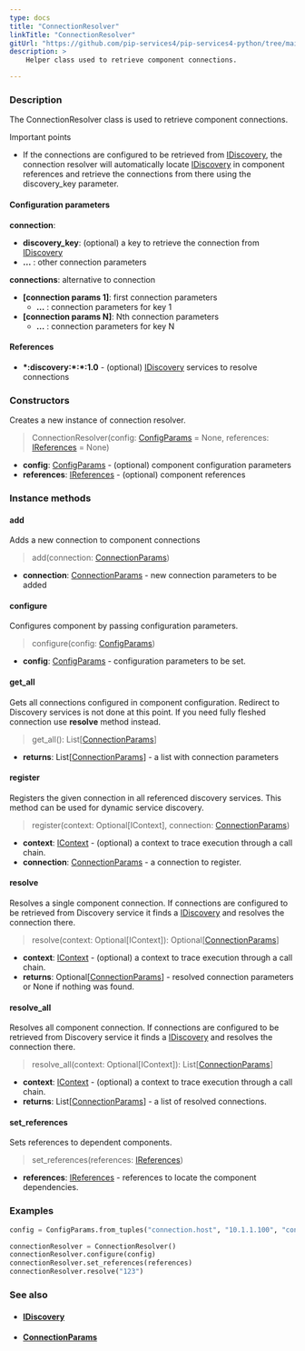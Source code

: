 ```yaml
---
type: docs
title: "ConnectionResolver"
linkTitle: "ConnectionResolver"
gitUrl: "https://github.com/pip-services4/pip-services4-python/tree/main/pip-services4-config-python"
description: >
    Helper class used to retrieve component connections.

---
```


### Description

The ConnectionResolver class is used to retrieve component connections.

Important points

- If the connections are configured to be retrieved from [IDiscovery](../idiscovery), the connection resolver will automatically locate [IDiscovery](../idiscovery) in component references and retrieve the connections from there using the discovery_key parameter.

#### Configuration parameters

**connection**:  
- **discovery_key**: (optional) a key to retrieve the connection from [IDiscovery](../idiscovery)
- **...** : other connection parameters

**connections**:  alternative to connection
- **[connection params 1]**: first connection parameters
    - **...** :  connection parameters for key 1
- **[connection params N]**: Nth connection parameters
    - **...** : connection parameters for key N

#### References
- **\*:discovery:\*:\*:1.0** - (optional) [IDiscovery](../idiscovery) services to resolve connections




### Constructors
Creates a new instance of connection resolver.

> ConnectionResolver(config: [ConfigParams](../../../commons/config/config_params) = None, references: [IReferences](../../../commons/refer/ireferences) = None)

- **config**: [ConfigParams](../../../commons/config/config_params) - (optional) component configuration parameters
- **references**: [IReferences](../../../commons/refer/ireferences) - (optional) component references


### Instance methods

#### add
Adds a new connection to component connections

> add(connection: [ConnectionParams](../connection_params))

- **connection**: [ConnectionParams](../connection_params) - new connection parameters to be added


#### configure
Configures component by passing configuration parameters.

>  configure(config: [ConfigParams](../../../commons/config/config_params))

- **config**: [ConfigParams](../../../commons/config/config_params) - configuration parameters to be set.


#### get_all
Gets all connections configured in component configuration.
Redirect to Discovery services is not done at this point.
If you need fully fleshed connection use **resolve** method instead.

>  get_all(): List[[ConnectionParams](../connection_params)]

- **returns**: List[[ConnectionParams](../connection_params)] - a list with connection parameters


#### register
Registers the given connection in all referenced discovery services.
This method can be used for dynamic service discovery.

>  register(context: Optional[IContext], connection: [ConnectionParams](../connection_params))

- **context**: [IContext](../../../components/context/icontext) - (optional) a context to trace execution through a call chain.
- **connection**: [ConnectionParams](../connection_params) - a connection to register.


#### resolve
Resolves a single component connection. If connections are configured to be retrieved
from Discovery service it finds a [IDiscovery](../idiscovery) and resolves the connection there.

>  resolve(context: Optional[IContext]): Optional[[ConnectionParams](../connection_params)]

- **context**: [IContext](../../../components/context/icontext) - (optional) a context to trace execution through a call chain.
- **returns**: Optional[[ConnectionParams](../connection_params)] - resolved connection parameters or None if nothing was found.


#### resolve_all
Resolves all component connection. If connections are configured to be retrieved
from Discovery service it finds a [IDiscovery](../idiscovery) and resolves the connection there.

>  resolve_all(context: Optional[IContext]): List[[ConnectionParams](../connection_params)]

- **context**: [IContext](../../../components/context/icontext) - (optional) a context to trace execution through a call chain.
- **returns**: List[[ConnectionParams](../connection_params)] - a list of resolved connections.


#### set_references
Sets references to dependent components.

>  set_references(references: [IReferences](../../../commons/refer/ireferences))

- **references**: [IReferences](../../../commons/refer/ireferences) - references to locate the component dependencies.


### Examples

```python
config = ConfigParams.from_tuples("connection.host", "10.1.1.100", "connection.port", 8080)

connectionResolver = ConnectionResolver()
connectionResolver.configure(config)
connectionResolver.set_references(references)
connectionResolver.resolve("123")
```

### See also
- #### [IDiscovery](../idiscovery)
- #### [ConnectionParams](../connection_params)
